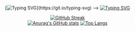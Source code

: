 <div align="center">

 <!-- --> 
[![Typing SVG](https://readme-typing-svg.demolab.com?font=Fira+Code&pause=1000&color=000000&width=435&lines=Hi+%F0%9F%91%8B%2C+Welcome+to+My+GitHub+Profile!)](https://git.io/typing-svg)
--> 
[![Typing SVG](https://readme-typing-svg.demolab.com?font=Tektur&pause=1000&color=000000&width=435&lines=Hi+%F0%9F%91%8B%2C+Welcome+to+My+GitHub+Profile!;Full-Stack++web+developer;Always+learning+new+things)](https://git.io/typing-svg)

</div>

<div align="center">
  
[![GitHub Streak](https://streak-stats.demolab.com?user=mohammad-ebadi)](https://git.io/streak-stats)
<br/>
[![Anurag's GitHub stats](https://github-readme-stats.vercel.app/api?username=mohammad-ebadi)](https://github.com/mohammad-ebadi/github-readme-stats)
[![Top Langs](https://github-readme-stats.vercel.app/api/top-langs/?username=mohammad-ebadi)](https://github.com/anuraghazra/github-readme-stats)

</div>




 
